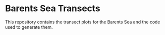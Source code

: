 # Barents Sea Transects

This repository contains the transect plots for the Barents Sea and the code used to generate them.
